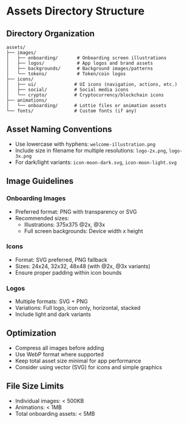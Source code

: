 # Assets Directory Structure

## Directory Organization

```
assets/
├── images/
│   ├── onboarding/       # Onboarding screen illustrations
│   ├── logos/            # App logos and brand assets
│   ├── backgrounds/      # Background images/patterns
│   └── tokens/           # Token/coin logos
├── icons/
│   ├── ui/              # UI icons (navigation, actions, etc.)
│   ├── social/          # Social media icons
│   └── crypto/          # Cryptocurrency/blockchain icons
├── animations/
│   └── onboarding/      # Lottie files or animation assets
└── fonts/               # Custom fonts (if any)
```

## Asset Naming Conventions

- Use lowercase with hyphens: `welcome-illustration.png`
- Include size in filename for multiple resolutions: `logo-2x.png`, `logo-3x.png`
- For dark/light variants: `icon-moon-dark.svg`, `icon-moon-light.svg`

## Image Guidelines

### Onboarding Images
- Preferred format: PNG with transparency or SVG
- Recommended sizes: 
  - Illustrations: 375x375 @2x, @3x
  - Full screen backgrounds: Device width x height

### Icons
- Format: SVG preferred, PNG fallback
- Sizes: 24x24, 32x32, 48x48 (with @2x, @3x variants)
- Ensure proper padding within icon bounds

### Logos
- Multiple formats: SVG + PNG
- Variations: Full logo, icon only, horizontal, stacked
- Include light and dark variants

## Optimization

- Compress all images before adding
- Use WebP format where supported
- Keep total asset size minimal for app performance
- Consider using vector (SVG) for icons and simple graphics

## File Size Limits

- Individual images: < 500KB
- Animations: < 1MB
- Total onboarding assets: < 5MB 